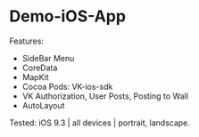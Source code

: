 # Demo-iOS-App
Features:
+ SideBar Menu
+ CoreData
+ MapKit
+ Cocoa Pods: VK-ios-sdk
+ VK Authorization, User Posts, Posting to Wall
+ AutoLayout

Tested: iOS 9.3 | all devices | portrait, landscape.
